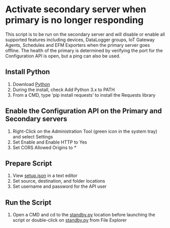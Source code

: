 # Activate secondary server when primary is no longer responding

This script is to be run on the secondary server and will disable or enable all supported features including devices, DataLogger groups, IoT Gateway Agents, Schedules and EFM Exporters when the primary server goes offline.  The health of the primary is determined by verifying the port for the Configuration API is open, but a ping can also be used.

## Install Python

1. Download [Python](https://www.python.org/downloads/)
2. During the install, check Add Python 3.x to PATH
3. From a CMD, type ‘pip install requests’ to install the Requests library

## Enable the Configuration API on the Primary and Secondary servers

1. Right-Click on the Administration Tool (green icon in the system tray) and select Settings
2. Set Enable and Enable HTTP to Yes
3. Set CORS Allowed Origins to *

## Prepare Script

1. View [setup.json](setup.json) in a text editor
2. Set source, destination, and folder locations
3. Set username and password for the API user

## Run the Script

1. Open a CMD and cd to the [standby.py](standby.py) location before launching the script or double-click on [standby.py](standby.py) from File Explorer
